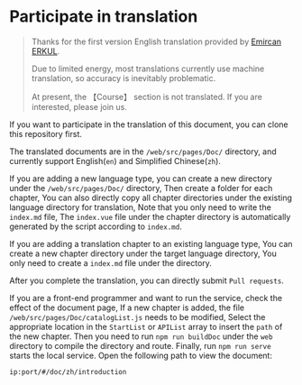 # Participate in translation

> Thanks for the first version English translation provided by [Emircan ERKUL](https://github.com/emircanerkul).
>
> Due to limited energy, most translations currently use machine translation, so accuracy is inevitably problematic.
>
> At present, the 【Course】 section is not translated. If you are interested, please join us.

If you want to participate in the translation of this document, you can clone this repository first.

The translated documents are in the `/web/src/pages/Doc/` directory, and currently support English(`en`) and Simplified Chinese(`zh`).

If you are adding a new language type, you can create a new directory under the `/web/src/pages/Doc/` directory, Then create a folder for each chapter, You can also directly copy all chapter directories under the existing language directory for translation, Note that you only need to write the `index.md` file, The `index.vue` file under the chapter directory is automatically generated by the script according to `index.md`.

If you are adding a translation chapter to an existing language type, You can create a new chapter directory under the target language directory, You only need to create a `index.md` file under the directory.

After you complete the translation, you can directly submit `Pull requests`.

If you are a front-end programmer and want to run the service, check the effect of the document page, If a new chapter is added, the file `/web/src/pages/Doc/catalogList.js` needs to be modified, Select the appropriate location in the `StartList` or `APIList` array to insert the `path` of the new chapter. Then you need to run `npm run buildDoc` under the `web` directory to compile the directory and route. Finally, run `npm run serve` starts the local service. Open the following path to view the document:

`ip:port/#/doc/zh/introduction`

